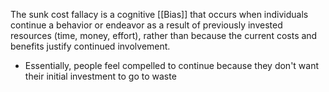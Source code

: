 The sunk cost fallacy is a cognitive [[Bias]] that occurs when individuals continue a behavior or endeavor as a result of previously invested resources (time, money, effort), rather than because the current costs and benefits justify continued involvement. 
- Essentially, people feel compelled to continue because they don't want their initial investment to go to waste

